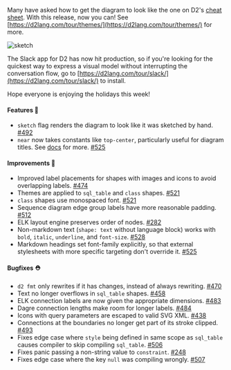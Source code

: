 Many have asked how to get the diagram to look like the one on D2's [cheat sheet](https://d2lang.com/tour/cheat-sheet/). With this release, now you can! See [https://d2lang.com/tour/themes/](https://d2lang.com/tour/themes/) for more.

![sketch](https://user-images.githubusercontent.com/3120367/209235066-d8ad6b3c-d19b-491d-b014-407f3c47407f.png)

The Slack app for D2 has now hit production, so if you're looking for the quickest way to express a visual model without interrupting the conversation flow, go to [https://d2lang.com/tour/slack/](https://d2lang.com/tour/slack/) to install.

Hope everyone is enjoying the holidays this week!

#### Features 🚀

- `sketch` flag renders the diagram to look like it was sketched by hand. [#492](https://github.com/terrastruct/d2/pull/492)
- `near` now takes constants like `top-center`, particularly useful for diagram titles. See [docs](https://d2lang.com/tour/text/#near-a-constant) for more. [#525](https://github.com/terrastruct/d2/pull/525)

#### Improvements 🧹

- Improved label placements for shapes with images and icons to avoid overlapping labels. [#474](https://github.com/terrastruct/d2/pull/474)
- Themes are applied to `sql_table` and `class` shapes. [#521](https://github.com/terrastruct/d2/pull/521)
- `class` shapes use monospaced font. [#521](https://github.com/terrastruct/d2/pull/521)
- Sequence diagram edge group labels have more reasonable padding. [#512](https://github.com/terrastruct/d2/pull/512)
- ELK layout engine preserves order of nodes. [#282](https://github.com/terrastruct/d2/issues/282)
- Non-markdown text (`shape: text` without language block) works with `bold`, `italic`, `underline`, and `font-size`. [#528](https://github.com/terrastruct/d2/pull/528)
- Markdown headings set font-family explicitly, so that external stylesheets with more specific targeting don't override it. [#525](https://github.com/terrastruct/d2/pull/525)

#### Bugfixes ⛑️

- `d2 fmt` only rewrites if it has changes, instead of always rewriting. [#470](https://github.com/terrastruct/d2/pull/470)
- Text no longer overflows in `sql_table` shapes. [#458](https://github.com/terrastruct/d2/pull/458)
- ELK connection labels are now given the appropriate dimensions. [#483](https://github.com/terrastruct/d2/pull/483)
- Dagre connection lengths make room for longer labels. [#484](https://github.com/terrastruct/d2/pull/484)
- Icons with query parameters are escaped to valid SVG XML. [#438](https://github.com/terrastruct/d2/issues/438)
- Connections at the boundaries no longer get part of its stroke clipped. [#493](https://github.com/terrastruct/d2/pull/493)
- Fixes edge case where `style` being defined in same scope as `sql_table` causes compiler to skip compiling `sql_table`. [#506](https://github.com/terrastruct/d2/issues/506)
- Fixes panic passing a non-string value to `constraint`. [#248](https://github.com/terrastruct/d2/issues/248)
- Fixes edge case where the key `null` was compiling wrongly. [#507](https://github.com/terrastruct/d2/issues/507)


